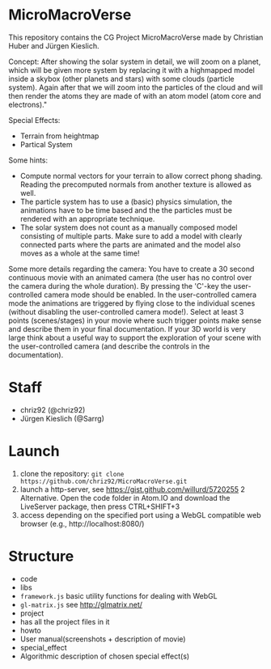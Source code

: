 # MicroMacroVerse

This repository contains the CG Project MicroMacroVerse made by Christian Huber and Jürgen Kieslich.

Concept:
After showing the solar system in detail, we will zoom on a planet, which will be given more system by replacing it with a highmapped model inside a skybox (other planets and stars) with some clouds (particle system). Again after that we will zoom into the particles of the cloud and will then render the atoms they are made of with an atom model (atom core and electrons)."
 
Special Effects:
- Terrain from heightmap
- Partical System

Some hints:
- Compute normal vectors for your terrain to allow correct phong shading. Reading the precomputed normals from another texture is allowed as well.
- The particle system has to use a (basic) physics simulation, the animations have to be time based and the the particles must be rendered with an appropriate technique.
- The solar system does not count as a manually composed model consisting of multiple parts. Make sure to add a model with clearly connected parts where the parts are animated and the model also moves as a whole at the same time!

Some more details regarding the camera:
You have to create a 30 second continuous movie with an animated camera (the user has no control over the camera during the whole duration).
By pressing the 'C'-key the user-controlled camera mode should be enabled. In the user-controlled camera mode the animations are triggered by flying close to the individual scenes (without disabling the user-controlled camera mode!).
Select at least 3 points (scenes/stages) in your movie where such trigger points make sense and describe them in your final documentation.
If your 3D world is very large think about a useful way to support the exploration of your scene with the user-controlled camera (and describe the controls in the documentation).

# Staff
 * chriz92 (@chriz92)
 * Jürgen Kieslich (@Sarrg)

# Launch

1. clone the repository: `git clone https://github.com/chriz92/MicroMacroVerse.git`
2. launch a http-server, see https://gist.github.com/willurd/5720255 
2 Alternative. Open the code folder in Atom.IO and download the LiveServer package, then press CTRL+SHIFT+3
3. access depending on the specified port using a WebGL compatible web browser (e.g., http://localhost:8080/)


# Structure
 * code
  * libs
   * `framework.js` basic utility functions for dealing with WebGL
   * `gl-matrix.js` see http://glmatrix.net/
  * project
   * has all the project files in it
 * howto 
  * User manual(screenshots + description of movie)
 * special_effect
  * Algorithmic description of chosen special effect(s)